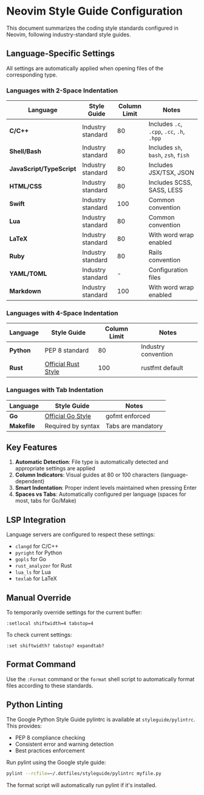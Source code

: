 # Neovim Style Guide Configuration

This document summarizes the coding style standards configured in Neovim, following industry-standard style guides.

## Language-Specific Settings

All settings are automatically applied when opening files of the corresponding type.

### Languages with 2-Space Indentation

| Language                  | Style Guide       | Column Limit | Notes                                      |
| ------------------------- | ----------------- | ------------ | ------------------------------------------ |
| **C/C++**                 | Industry standard | 80           | Includes `.c`, `.cpp`, `.cc`, `.h`, `.hpp` |
| **Shell/Bash**            | Industry standard | 80           | Includes `sh`, `bash`, `zsh`, `fish`       |
| **JavaScript/TypeScript** | Industry standard | 80           | Includes JSX/TSX, JSON                     |
| **HTML/CSS**              | Industry standard | 80           | Includes SCSS, SASS, LESS                  |
| **Swift**                 | Industry standard | 100          | Common convention                          |
| **Lua**                   | Industry standard | 80           | Common convention                          |
| **LaTeX**                 | Industry standard | 80           | With word wrap enabled                     |
| **Ruby**                  | Industry standard | 80           | Rails convention                           |
| **YAML/TOML**             | Industry standard | -            | Configuration files                        |
| **Markdown**              | Industry standard | 100          | With word wrap enabled                     |

### Languages with 4-Space Indentation

| Language   | Style Guide                                                   | Column Limit | Notes               |
| ---------- | ------------------------------------------------------------- | ------------ | ------------------- |
| **Python** | PEP 8 standard                                                | 80           | Industry convention |
| **Rust**   | [Official Rust Style](https://doc.rust-lang.org/1.0.0/style/) | 100          | rustfmt default     |

### Languages with Tab Indentation

| Language     | Style Guide                                                   | Notes              |
| ------------ | ------------------------------------------------------------- | ------------------ |
| **Go**       | [Official Go Style](https://golang.org/doc/effective_go.html) | gofmt enforced     |
| **Makefile** | Required by syntax                                            | Tabs are mandatory |

## Key Features

1. **Automatic Detection**: File type is automatically detected and appropriate settings are applied
2. **Column Indicators**: Visual guides at 80 or 100 characters (language-dependent)
3. **Smart Indentation**: Proper indent levels maintained when pressing Enter
4. **Spaces vs Tabs**: Automatically configured per language (spaces for most, tabs for Go/Make)

## LSP Integration

Language servers are configured to respect these settings:

- `clangd` for C/C++
- `pyright` for Python
- `gopls` for Go
- `rust_analyzer` for Rust
- `lua_ls` for Lua
- `texlab` for LaTeX

## Manual Override

To temporarily override settings for the current buffer:

```vim
:setlocal shiftwidth=4 tabstop=4
```

To check current settings:

```vim
:set shiftwidth? tabstop? expandtab?
```

## Format Command

Use the `:Format` command or the `format` shell script to automatically format files according to these standards.

## Python Linting

The Google Python Style Guide pylintrc is available at `styleguide/pylintrc`. This provides:

- PEP 8 compliance checking
- Consistent error and warning detection
- Best practices enforcement

Run pylint using the Google style guide:

```bash
pylint --rcfile=~/.dotfiles/styleguide/pylintrc myfile.py
```

The format script will automatically run pylint if it's installed.
